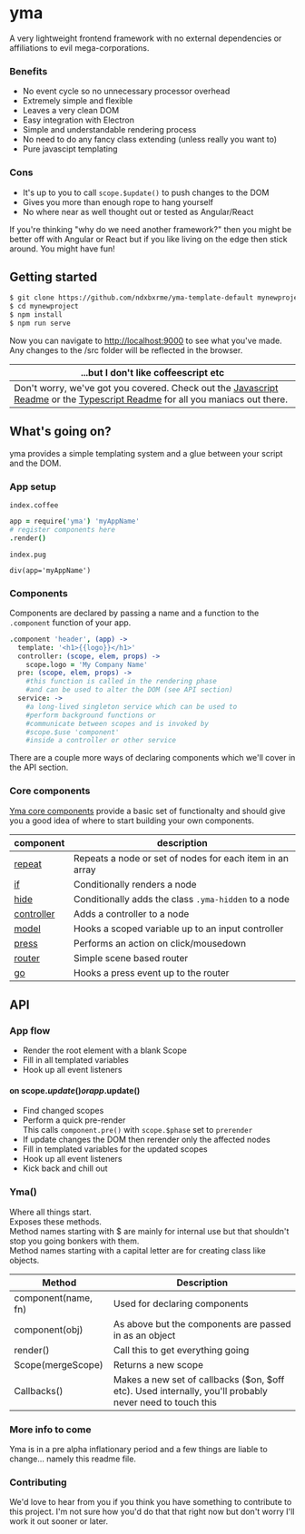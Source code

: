 # yma

A very lightweight frontend framework with no external dependencies or affiliations to evil mega-corporations.

### Benefits
- No event cycle so no unnecessary processor overhead
- Extremely simple and flexible
- Leaves a very clean DOM
- Easy integration with Electron
- Simple and understandable rendering process
- No need to do any fancy class extending (unless really you want to)
- Pure javascipt templating

### Cons
- It's up to you to call `scope.$update()` to push changes to the DOM
- Gives you more than enough rope to hang yourself
- No where near as well thought out or tested as Angular/React

If you're thinking "why do we need another framework?" then you might be better off with Angular or React but if you like living on the edge then stick around.  You might have fun!

## Getting started
```sh
$ git clone https://github.com/ndxbxrme/yma-template-default mynewproject
$ cd mynewproject
$ npm install
$ npm run serve
```
Now you can navigate to [http://localhost:9000](http://localhost:9000) to see what you've made.  
Any changes to the /src folder will be reflected in the browser.

| ...but I don't like coffeescript etc |
|--------------------------------------|
|Don't worry, we've got you covered.  Check out the [Javascript Readme](/README_JAVASCRIPT.md) or the [Typescript Readme](/README_TYPESCRIPT.md) for all you maniacs out there.|

## What's going on?
yma provides a simple templating system and a glue between your script and the DOM.

### App setup
`index.coffee`
```coffeescript
app = require('yma') 'myAppName'
# register components here
.render()
```
`index.pug`
```pug
div(app='myAppName')
```
### Components
Components are declared by passing a name and a function to the ```.component``` function of your app.
```coffeescript
.component 'header', (app) ->
  template: '<h1>{{logo}}</h1>'
  controller: (scope, elem, props) ->
    scope.logo = 'My Company Name'
  pre: (scope, elem, props) ->
    #this function is called in the rendering phase
    #and can be used to alter the DOM (see API section)
  service: ->
    #a long-lived singleton service which can be used to
    #perform background functions or
    #communicate between scopes and is invoked by
    #scope.$use 'component'
    #inside a controller or other service
```
There are a couple more ways of declaring components which we'll cover in the API section.

### Core components
[Yma core components](https://github.com/ndxbxrme/yma-core) provide a basic set of functionalty and should give you a good idea of where to start building your own components.

|component|description|
|---------|-----------|  
|[repeat](https://github.com/ndxbxrme/yma-core#repeat)|Repeats a node or set of nodes for each item in an array  
|[if](https://github.com/ndxbxrme/yma-core#if)|Conditionally renders a node|
|[hide](https://github.com/ndxbxrme/yma-core#hide)|Conditionally adds the class `.yma-hidden` to a node|
|[controller](https://github.com/ndxbxrme/yma-core#controller)|Adds a controller to a node|
|[model](https://github.com/ndxbxrme/yma-core#model)|Hooks a scoped variable up to an input controller|
|[press](https://github.com/ndxbxrme/yma-core#press)|Performs an action on click/mousedown|
|[router](https://github.com/ndxbxrme/yma-core#router)|Simple scene based router|
|[go](https://github.com/ndxbxrme/yma-core#go)|Hooks a press event up to the router|

## API
### App flow
- Render the root element with a blank Scope
- Fill in all templated variables
- Hook up all event listeners
#### on scope.$update() or app.$update()
- Find changed scopes
- Perform a quick pre-render  
  This calls `component.pre()` with `scope.$phase` set to `prerender`
- If update changes the DOM then rerender only the affected nodes
- Fill in templated variables for the updated scopes
- Hook up all event listeners
- Kick back and chill out

### Yma()
Where all things start.    
Exposes these methods.  
Method names starting with $ are mainly for internal use but that shouldn't stop you going bonkers with them.  
Method names starting with a capital letter are for creating class like objects.

|Method|Description|
|------|-----------|
|component(name, fn)| Used for declaring components|
|component(obj)| As above but the components are passed in as an object|
|render()| Call this to get everything going |
|Scope(mergeScope)| Returns a new scope|
|Callbacks()| Makes a new set of callbacks ($on, $off etc).  Used internally, you'll probably never need to touch this|


### More info to come
Yma is in a pre alpha inflationary period and a few things are liable to change... namely this readme file.

### Contributing
We'd love to hear from you if you think you have something to contribute to this project.  I'm not sure how you'd do that that right now but don't worry I'll work it out sooner or later.
